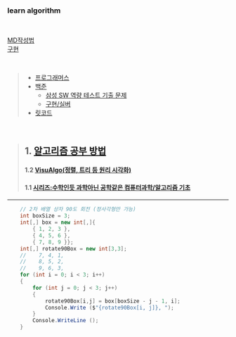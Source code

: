 
### learn algorithm

</br>

[MD작성법](https://gist.github.com/ihoneymon/652be052a0727ad59601#%EA%B3%B5%ED%86%B5-%EB%A7%88%ED%81%AC%EB%8B%A4%EC%9A%B4-markdown-%EC%9E%91%EC%84%B1%EB%B2%95)   
[구현](https://velog.io/@hyun0820/%EC%BD%94%EB%94%A9%ED%85%8C%EC%8A%A4%ED%8A%B8-%EA%B5%AC%ED%98%84Implementation-%EC%9C%A0%ED%98%95)

</br>

> + [프로그래머스](https://programmers.co.kr/)
> + [백준](https://www.acmicpc.net/)
>   + [삼성 SW 역량 테스트 기출 문제](https://www.acmicpc.net/workbook/view/1152)
>   + [구현/실버](https://solved.ac/search?query=%23implementation+*s)
> + [릿코드](https://leetcode.com/)

</br>

> ## 1. [알고리즘 공부 방법](https://velog.io/@guide333/%EC%95%8C%EA%B3%A0%EB%A6%AC%EC%A6%98-%EA%B3%B5%EB%B6%80-%EB%B0%A9%EB%B2%95)
> #### 1.2 [VisuAlgo(정렬, 트리 등 원리 시각화)](https://visualgo.net/en)
> #### 1.1 [시리즈:수학인듯 과학아닌 공학같은 컴퓨터과학/알고리즘 기초](https://librewiki.net/wiki/%EC%8B%9C%EB%A6%AC%EC%A6%88:%EC%88%98%ED%95%99%EC%9D%B8%EB%93%AF_%EA%B3%BC%ED%95%99%EC%95%84%EB%8B%8C_%EA%B3%B5%ED%95%99%EA%B0%99%EC%9D%80_%EC%BB%B4%ED%93%A8%ED%84%B0%EA%B3%BC%ED%95%99/%EC%95%8C%EA%B3%A0%EB%A6%AC%EC%A6%98_%EA%B8%B0%EC%B4%88)

<hr/>

```c#
    // 2차 배열 상자 90도 회전 (정사각형만 가능)
    int boxSize = 3;
    int[,] box = new int[,]{
        { 1, 2, 3 },
        { 4, 5, 6 },
        { 7, 8, 9 }};
    int[,] rotate90Box = new int[3,3];
    //    7, 4, 1,
    //    8, 5, 2,
    //    9, 6, 3,
    for (int i = 0; i < 3; i++)
    {
        for (int j = 0; j < 3; j++)
        {
            rotate90Box[i,j] = box[boxSize - j - 1, i];
            Console.Write ($"{rotate90Box[i, j]}, ");
        }
        Console.WriteLine ();
    }
```
